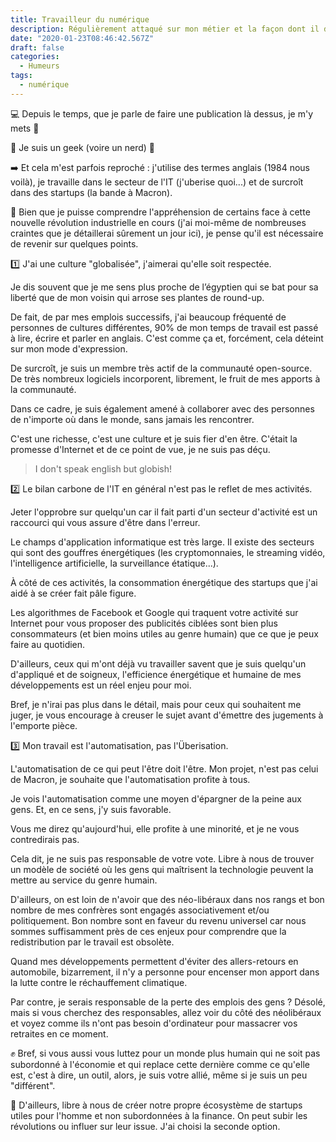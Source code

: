 ```yaml
---
title: Travailleur du numérique
description: Régulièrement attaqué sur mon métier et la façon dont il déteint sur ma manière d'aborder la politique, j'entre un peu dans le détail.
date: "2020-01-23T08:46:42.567Z"
draft: false
categories:
  - Humeurs
tags:
  - numérique
---
```


💻 Depuis le temps, que je parle de faire une publication là dessus, je m'y mets 🙂

🎉 Je suis un geek (voire un nerd) 🎉

➡️ Et cela m'est parfois reproché : j'utilise des termes anglais (1984 nous voilà), je travaille dans le secteur de l'IT (j'uberise quoi...) et de surcroît dans des startups (la bande à Macron).

🛑 Bien que je puisse comprendre l'appréhension de certains face à cette nouvelle révolution industrielle en cours (j'ai moi-même de nombreuses craintes que je détaillerai sûrement un jour ici), je pense qu'il est nécessaire de revenir sur quelques points.

1️⃣ J'ai une culture "globalisée", j'aimerai qu'elle soit respectée.

Je dis souvent que je me sens plus proche de l’égyptien qui se bat pour sa liberté que de mon voisin qui arrose ses plantes de round-up.

De fait, de par mes emplois successifs, j'ai beaucoup fréquenté de personnes de cultures différentes, 90% de mon temps de travail est passé à lire, écrire et parler en anglais. C'est comme ça et, forcément, cela déteint sur mon mode d'expression.

De surcroît, je suis un membre très actif de la communauté open-source. De très nombreux logiciels incorporent, librement, le fruit de mes apports à la communauté.

Dans ce cadre, je suis également amené à collaborer avec des personnes de n'importe où dans le monde, sans jamais les rencontrer.

C'est une richesse, c'est une culture et je suis fier d'en être. C'était la promesse d'Internet et de ce point de vue, je ne suis pas déçu.

> I don't speak english but globish!

2️⃣ Le bilan carbone de l'IT en général n'est pas le reflet de mes activités.

Jeter l'opprobre sur quelqu'un car il fait parti d'un secteur d'activité est un raccourci qui vous assure d'être dans l'erreur.

Le champs d'application informatique est très large. Il existe des secteurs qui sont des gouffres énergétiques (les cryptomonnaies, le streaming vidéo, l'intelligence artificielle, la surveillance étatique...).

À côté de ces activités, la consommation énergétique des startups que j'ai aidé à se créer fait pâle figure.

Les algorithmes de Facebook et Google qui traquent votre activité sur Internet pour vous proposer des publicités ciblées sont bien plus consommateurs (et bien moins utiles au genre humain) que ce que je peux faire au quotidien.

D'ailleurs, ceux qui m'ont déjà vu travailler savent que je suis quelqu'un d'appliqué et de soigneux, l'efficience énergétique et humaine de mes développements est un réel enjeu pour moi.

Bref, je n'irai pas plus dans le détail, mais pour ceux qui souhaitent me juger, je vous encourage à creuser le sujet avant d'émettre des jugements à l'emporte pièce.

3️⃣ Mon travail est l'automatisation, pas l'Überisation.

L'automatisation de ce qui peut l'être doit l'être. Mon projet, n'est pas celui de Macron, je souhaite que l'automatisation profite à tous.

Je vois l'automatisation comme une moyen d'épargner de la peine aux gens. Et, en ce sens, j'y suis favorable.

Vous me direz qu'aujourd'hui, elle profite à une minorité, et je ne vous contredirais pas.

Cela dit, je ne suis pas responsable de votre vote. Libre à nous de trouver un modèle de société où les gens qui maîtrisent la technologie peuvent la mettre au service du genre humain.

D'ailleurs, on est loin de n'avoir que des néo-libéraux dans nos rangs et bon nombre de mes confrères sont engagés associativement et/ou politiquement. Bon nombre sont en faveur du revenu universel car nous sommes suffisamment près de ces enjeux pour comprendre que la redistribution par le travail est obsolète.

Quand mes développements permettent d'éviter des allers-retours en automobile, bizarrement, il n'y a personne pour encenser mon apport dans la lutte contre le réchauffement climatique.

Par contre, je serais responsable de la perte des emplois des gens ? Désolé, mais si vous cherchez des responsables, allez voir du côté des néolibéraux et voyez comme ils n'ont pas besoin d'ordinateur pour massacrer vos retraites en ce moment.

✊ Bref, si vous aussi vous luttez pour un monde plus humain qui ne soit pas subordonné à l'économie et qui replace cette dernière comme ce qu'elle est, c'est à dire, un outil, alors, je suis votre allié, même si je suis un peu "différent".

🤔 D'ailleurs, libre à nous de créer notre propre écosystème de startups utiles pour l'homme et non subordonnées à la finance. On peut subir les révolutions ou influer sur leur issue. J'ai choisi la seconde option.
